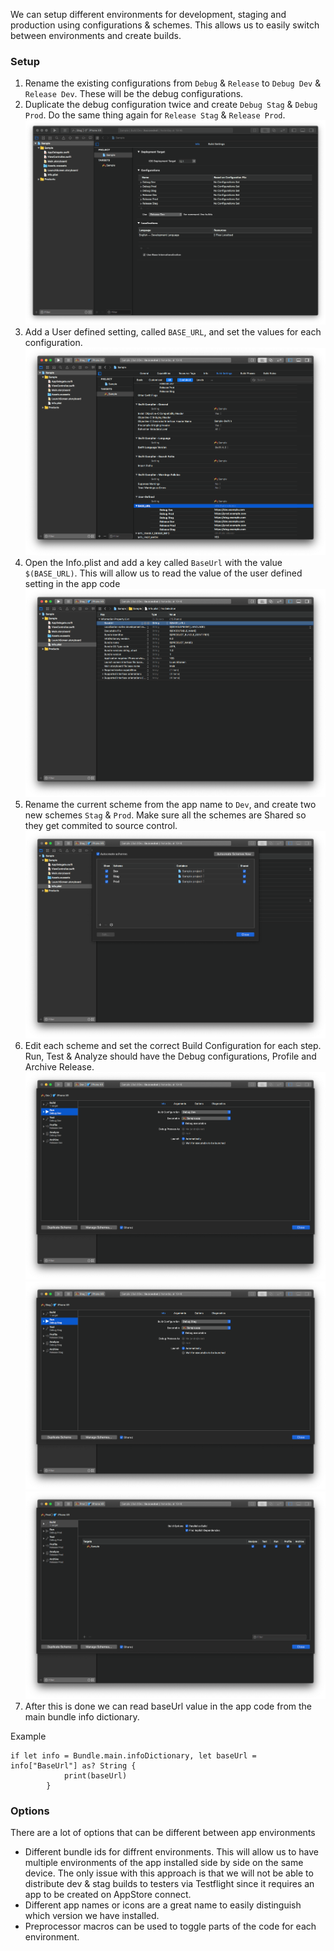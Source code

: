 We can setup different environments for development, staging and production using configurations & schemes. This allows us to easily switch between environments and create builds.

### Setup

1. Rename the existing configurations from `Debug` & `Release` to `Debug Dev` & `Release Dev`. These will be the debug configurations.
2. Duplicate the debug configuration twice and create `Debug Stag` & `Debug Prod`. Do the same thing again for `Release Stag` & `Release Prod`.
   ![Configurations](https://raw.githubusercontent.com/AndrejKolar/XcodeEnvironments/master/Screens/1.png)
3. Add a User defined setting, called `BASE_URL`, and set the values for each configuration.
   ![User defined setting](https://raw.githubusercontent.com/AndrejKolar/XcodeEnvironments/master/Screens/2.png)
4. Open the Info.plist and add a key called `BaseUrl` with the value `$(BASE_URL)`. This will allow us to read the value of the user defined setting in the app code
   ![Info.plist](https://raw.githubusercontent.com/AndrejKolar/XcodeEnvironments/master/Screens/3.png)
5. Rename the current scheme from the app name to `Dev`, and create two new schemes `Stag` & `Prod`. Make sure all the schemes are Shared so they get commited to source control.
   ![Rename schemes](https://raw.githubusercontent.com/AndrejKolar/XcodeEnvironments/master/Screens/5.png)
6. Edit each scheme and set the correct Build Configuration for each step. Run, Test & Analyze should have the Debug configurations, Profile and Archive Release.
   ![Dev scheme](https://raw.githubusercontent.com/AndrejKolar/XcodeEnvironments/master/Screens/6.png)
   ![Stag scheme](https://raw.githubusercontent.com/AndrejKolar/XcodeEnvironments/master/Screens/7.png)
   ![Prod scheme](https://raw.githubusercontent.com/AndrejKolar/XcodeEnvironments/master/Screens/8.png)
7. After this is done we can read baseUrl value in the app code from the main bundle info dictionary.

Example

```
if let info = Bundle.main.infoDictionary, let baseUrl = info["BaseUrl"] as? String {
            print(baseUrl)
        }
```

### Options

There are a lot of options that can be different between app environments

- Different bundle ids for diffrent environments. This will allow us to have multiple environments of the app installed side by side on the same device. The only issue with this approach is that we will not be able to distribute dev & stag builds to testers via Testflight since it requires an app to be created on AppStore connect.
- Different app names or icons are a great name to easily distinguish which version we have installed.
- Preprocessor macros can be used to toggle parts of the code for each environment.
